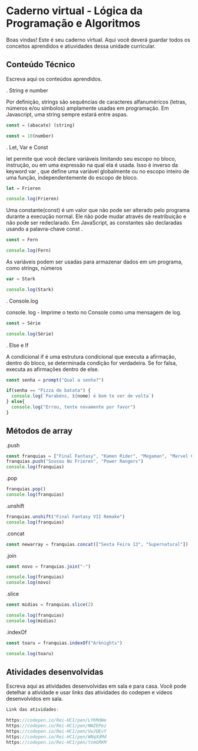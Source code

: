 # Caderno virtual - Lógica da Programação e Algoritmos
Boas vindas! Este é seu caderno virtual. Aqui você deverá guardar todos os conceitos aprendidos e atiuvidades dessa unidade curricular. 


## Conteúdo Técnico
Escreva aqui os conteúdos aprendidos.

. String e number

Por definição, strings são sequências de caracteres alfanuméricos (letras, números e/ou símbolos) amplamente usadas em programação. Em Javascript, uma string sempre estará entre aspas.

```js
const = (abacate) (string)

const = 10(number)
```



. Let, Var e Const

let permite que você declare variáveis limitando seu escopo no bloco, instrução, ou em uma expressão na qual ela é usada. Isso é inverso da keyword var , que define uma variável globalmente ou no escopo inteiro de uma função, independentemente do escopo de bloco.

```js
let = Frieren

console.log(Frieren)
```

Uma constante(const) é um valor que não pode ser alterado pelo programa durante a execução normal. Ele não pode mudar através de reatribuição e não pode ser redeclarado. Em JavaScript, as constantes são declaradas usando a palavra-chave const .

```js
const = Fern

console.log(Fern)
```
As variáveis ​​podem ser usadas para armazenar dados em um programa, como strings, números

```js
var = Stark

console.log(Stark)
```

. Console.log

console. log - Imprime o texto no Console como uma mensagem de log.

```js
const = Série

console.log(Série)
```

. Else e If

A condicional if é uma estrutura condicional que executa a afirmação, dentro do bloco, se determinada condição for verdadeira. Se for falsa, executa as afirmações dentro de else.


```js
const senha = prompt("Qual a senha?")

if(senha == "Pizza de batata") {
  console.log(`Parabéns, ${nome} é bom te ver de volta`)
} else{
  console.log("Errou, tente novamente por favor")
}
```

## Métodos de array

.push

```js
const franquias = ["Final Fantasy", "Kamen Rider", "Megaman", "Marvel Comics", "Arknights", "Star Wars"]
franquias.push("Sousou No Frieren", "Power Rangers")
console.log(franquias)
```

.pop

```js
franquias.pop()
console.log(franquias)
```

.unshift

```js
franquias.unshift("Final Fantasy VII Remake")
console.log(franquias)
```

.concat

```js
const newarray = franquias.concat(["Sexta Feira 13", "Supernatural"])
```

.join

```js
const novo = franquias.join("-")

console.log(franquias)
console.log(novo)
```

.slice

```js
const midias = franquias.slice(2)

console.log(franquias)
console.log(midias)
```

.indexOf

```js
const toaru = franquias.indexOf("Arknights")

console.log(toaru)
```




## Atividades desenvolvidas
Escreva aqui as atividades desenvolvidas em sala e para casa. Você pode detelhar a atividade e usar links das atividades do codepen e vídeos desenvolvidos em sala. 

```js
Link das atividades:

https://codepen.io/Rei-HC1/pen/LYKMdWe
https://codepen.io/Rei-HC1/pen/NWZEPez
https://codepen.io/Rei-HC1/pen/VwJQEvY
https://codepen.io/Rei-HC1/pen/WNqXdMd
https://codepen.io/Rei-HC1/pen/YzmGRKM
```
